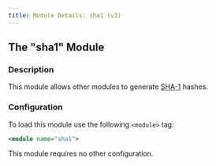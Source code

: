 ```yaml
---
title: Module Details: sha1 (v3)
---
```


## The "sha1" Module

### Description

This module allows other modules to generate [SHA-1](https://en.wikipedia.org/wiki/SHA-1) hashes.

### Configuration

To load this module use the following `<module>` tag:

```xml
<module name="sha1">
```

This module requires no other configuration.
